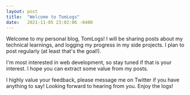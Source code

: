```yaml
---
layout: post
title:  "Welcome to TomLogs"
date:   2021-11-05 23:02:06 -0400
---
```


Welcome to my personal blog, TomLogs! I will be sharing posts about my technical learnings, and logging my progress in my side projects. I plan to post regularly (at least that's the goal!).

I'm most interested in web development, so stay tuned if that is your interest. I hope you can extract some value from my posts.

I highly value your feedback, please message me on Twitter if you have anything to say! Looking forward to hearing from you. Enjoy the logs!

